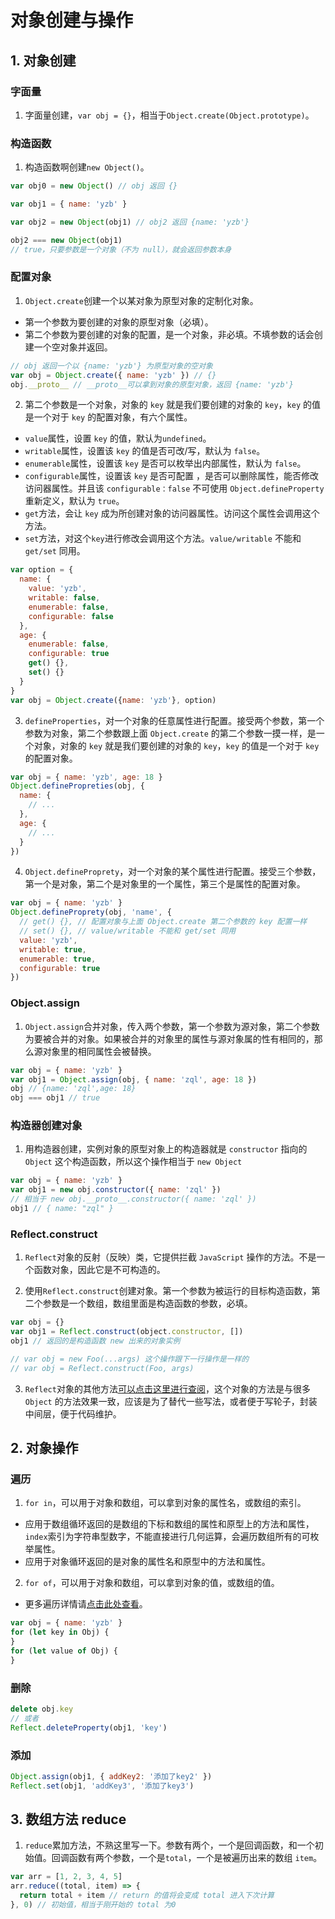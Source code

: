 # 对象创建与操作

## 1. 对象创建

### 字面量

1. 字面量创建，`var obj = {}`，相当于`Object.create(Object.prototype)`。

### 构造函数

1. 构造函数啊创建`new Object()`。

```js
var obj0 = new Object() // obj 返回 {}

var obj1 = { name: 'yzb' }

var obj2 = new Object(obj1) // obj2 返回 {name: 'yzb'}

obj2 === new Object(obj1)
// true，只要参数是一个对象（不为 null），就会返回参数本身
```

### 配置对象

1. `Object.create`创建一个以某对象为原型对象的定制化对象。

- 第一个参数为要创建的对象的原型对象（必填）。
- 第二个参数为要创建的对象的配置，是一个对象，非必填。不填参数的话会创建一个空对象并返回。

```js
// obj 返回一个以 {name: 'yzb'} 为原型对象的空对象
var obj = Object.create({ name: 'yzb' }) // {}
obj.__proto__ // __proto__可以拿到对象的原型对象，返回 {name: 'yzb'}
```

2. 第二个参数是一个对象，对象的 `key` 就是我们要创建的对象的 `key`，`key` 的值是一个对于 `key` 的配置对象，有六个属性。

- `value`属性，设置 `key` 的值，默认为`undefined`。
- `writable`属性，设置该 `key` 的值是否可改/写，默认为 `false`。
- `enumerable`属性，设置该 `key` 是否可以枚举出内部属性，默认为 `false`。
- `configurable`属性，设置该 `key` 是否可配置 ，是否可以删除属性，能否修改访问器属性。并且该 `configurable：false` 不可使用 `Object.defineProperty` 重新定义，默认为 `true`。
- `get`方法，会让 `key` 成为所创建对象的访问器属性。访问这个属性会调用这个方法。
- `set`方法，对这个`key`进行修改会调用这个方法。`value/writable` 不能和 `get/set` 同用。

```js
var option = {
  name: {
    value: 'yzb',
    writable: false,
    enumerable: false,
    configurable: false
  },
  age: {
    enumerable: false,
    configurable: true
    get() {},
    set() {}
  }
}
var obj = Object.create({name: 'yzb'}, option)
```

3. `defineProperties`，对一个对象的任意属性进行配置。接受两个参数，第一个参数为对象，第二个参数跟上面 `Object.create` 的第二个参数一摸一样，是一个对象，对象的 `key` 就是我们要创建的对象的 `key`，`key` 的值是一个对于 `key` 的配置对象。

```js
var obj = { name: 'yzb', age: 18 }
Object.definePropreties(obj, {
  name: {
    // ...
  },
  age: {
    // ...
  }
})
```

4. `Object.defineProprety`，对一个对象的某个属性进行配置。接受三个参数，第一个是对象，第二个是对象里的一个属性，第三个是属性的配置对象。

```js
var obj = { name: 'yzb' }
Object.defineProprety(obj, 'name', {
  // get() {}, // 配置对象与上面 Object.create 第二个参数的 key 配置一样
  // set() {}, // value/writable 不能和 get/set 同用
  value: 'yzb',
  writable: true,
  enumerable: true,
  configurable: true
})
```

### Object.assign

1. `Object.assign`合并对象，传入两个参数，第一个参数为源对象，第二个参数为要被合并的对象。如果被合并的对象里的属性与源对象属的性有相同的，那么源对象里的相同属性会被替换。

```js
var obj = { name: 'yzb' }
var obj1 = Object.assign(obj, { name: 'zql', age: 18 })
obj // {name: 'zql',age: 18}
obj === obj1 // true
```

### 构造器创建对象

1. 用构造器创建，实例对象的原型对象上的构造器就是 `constructor` 指向的 `Object` 这个构造函数，所以这个操作相当于 `new Object`

```js
var obj = { name: 'yzb' }
var obj1 = new obj.constructor({ name: 'zql' })
// 相当于 new obj.__proto__.constructor({ name: 'zql' })
obj1 // { name: "zql" }
```

### Reflect.construct

1. `Reflect`对象的反射（反映）类，它提供拦截 `JavaScript` 操作的方法。不是一个函数对象，因此它是不可构造的。

2. 使用`Reflect.construct`创建对象。第一个参数为被运行的目标构造函数，第二个参数是一个数组，数组里面是构造函数的参数，必填。

```js
var obj = {}
var obj1 = Reflect.construct(object.constructor, [])
obj1 // 返回的是构造函数 new 出来的对象实例

// var obj = new Foo(...args) 这个操作跟下一行操作是一样的
// var obj = Reflect.construct(Foo, args)
```

3. `Reflect`对象的其他方法[可以点击这里进行查阅](https://developer.mozilla.org/zh-CN/docs/Web/JavaScript/Reference/Global_Objects/Reflect)，这个对象的方法是与很多 `Object` 的方法效果一致，应该是为了替代一些写法，或者便于写轮子，封装中间层，便于代码维护。

## 2. 对象操作

### 遍历

1. `for in`，可以用于对象和数组，可以拿到对象的属性名，或数组的索引。

- 应用于数组循环返回的是数组的下标和数组的属性和原型上的方法和属性，`index`索引为字符串型数字，不能直接进行几何运算，会遍历数组所有的可枚举属性。
- 应用于对象循环返回的是对象的属性名和原型中的方法和属性。

2. `for of`，可以用于对象和数组，可以拿到对象的值，或数组的值。

- 更多遍历详情请[点击此处查看](/guide/JavaScript/ECMAScript/Grammar/02/02_06.html#_4-对象属性的可枚举性与遍历)。

```js
var obj = { name: 'yzb' }
for (let key in Obj) {
}
for (let value of Obj) {
}
```

### 删除

```js
delete obj.key
// 或者
Reflect.deleteProperty(obj1, 'key')
```

### 添加

```js
Object.assign(obj1, { addKey2: '添加了key2' })
Reflect.set(obj1, 'addKey3', '添加了key3')
```

## 3. 数组方法 reduce

1. `reduce`累加方法，不熟这里写一下。参数有两个，一个是回调函数，和一个初始值。回调函数有两个参数，一个是`total`，一个是被遍历出来的数组 `item`。

```js
var arr = [1, 2, 3, 4, 5]
arr.reduce((total, item) => {
  return total + item // return 的值将会变成 total 进入下次计算
}, 0) // 初始值，相当于刚开始的 total 为0
```
